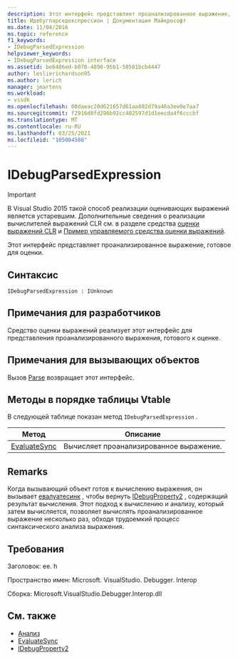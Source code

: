 ```yaml
---
description: Этот интерфейс представляет проанализированное выражение, готовое для оценки.
title: Идебугпарседекспрессион | Документация Майкрософт
ms.date: 11/04/2016
ms.topic: reference
f1_keywords:
- IDebugParsedExpression
helpviewer_keywords:
- IDebugParsedExpression interface
ms.assetid: be6486ed-b070-4898-95b1-58581bcb4447
author: leslierichardson95
ms.author: lerich
manager: jmartens
ms.workload:
- vssdk
ms.openlocfilehash: 00daeac20d621657d61aa802d79a46a3ee0e7aa7
ms.sourcegitcommit: f2916d8fd296b92cc402597d1d1eecda4f6cccbf
ms.translationtype: MT
ms.contentlocale: ru-RU
ms.lasthandoff: 03/25/2021
ms.locfileid: "105084588"
---
```

# <a name="idebugparsedexpression"></a>IDebugParsedExpression
> [!IMPORTANT]
> В Visual Studio 2015 такой способ реализации оценивающих выражений является устаревшим. Дополнительные сведения о реализации вычислителей выражений CLR см. в разделе средства [оценки выражений CLR](https://github.com/Microsoft/ConcordExtensibilitySamples/wiki/CLR-Expression-Evaluators) и [Пример управляемого средства оценки выражений](https://github.com/Microsoft/ConcordExtensibilitySamples/wiki/Managed-Expression-Evaluator-Sample).

 Этот интерфейс представляет проанализированное выражение, готовое для оценки.

## <a name="syntax"></a>Синтаксис

```
IDebugParsedExpression : IUnknown
```

## <a name="notes-for-implementers"></a>Примечания для разработчиков
 Средство оценки выражений реализует этот интерфейс для представления проанализированного выражения, готового к оценке.

## <a name="notes-for-callers"></a>Примечания для вызывающих объектов
 Вызов [Parse](../../../extensibility/debugger/reference/idebugexpressionevaluator-parse.md) возвращает этот интерфейс.

## <a name="methods-in-vtable-order"></a>Методы в порядке таблицы Vtable
 В следующей таблице показан метод `IDebugParsedExpression` .

|Метод|Описание|
|------------|-----------------|
|[EvaluateSync](../../../extensibility/debugger/reference/idebugparsedexpression-evaluatesync.md)|Вычисляет проанализированное выражение.|

## <a name="remarks"></a>Remarks
 Когда вызывающий объект готов к вычислению выражения, он вызывает [евалуатесинк](../../../extensibility/debugger/reference/idebugparsedexpression-evaluatesync.md) , чтобы вернуть [IDebugProperty2](../../../extensibility/debugger/reference/idebugproperty2.md) , содержащий результат вычисления. Этот подход к вычислению и анализу, который затем вычисляется, позволяет вычислять проанализированное выражение несколько раз, обходя трудоемкий процесс синтаксического анализа выражения.

## <a name="requirements"></a>Требования
 Заголовок: ee. h

 Пространство имен: Microsoft. VisualStudio. Debugger. Interop

 Сборка: Microsoft.VisualStudio.Debugger.Interop.dll

## <a name="see-also"></a>См. также
- [Анализ](../../../extensibility/debugger/reference/idebugexpressionevaluator-parse.md)
- [EvaluateSync](../../../extensibility/debugger/reference/idebugparsedexpression-evaluatesync.md)
- [IDebugProperty2](../../../extensibility/debugger/reference/idebugproperty2.md)
